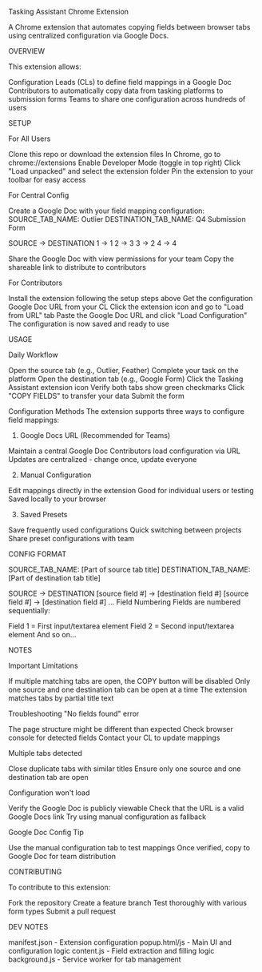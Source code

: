 Tasking Assistant Chrome Extension

A Chrome extension that automates copying fields between browser tabs using centralized configuration via Google Docs. 

OVERVIEW

This extension allows:

Configuration Leads (CLs) to define field mappings in a Google Doc
Contributors to automatically copy data from tasking platforms to submission forms
Teams to share one configuration across hundreds of users

SETUP

For All Users

Clone this repo or download the extension files
In Chrome, go to chrome://extensions
Enable Developer Mode (toggle in top right)
Click "Load unpacked" and select the extension folder
Pin the extension to your toolbar for easy access

For Central Config

Create a Google Doc with your field mapping configuration:
SOURCE_TAB_NAME: Outlier
DESTINATION_TAB_NAME: Q4 Submission Form

SOURCE -> DESTINATION
1 -> 1
2 -> 3
3 -> 2
4 -> 4

Share the Google Doc with view permissions for your team
Copy the shareable link to distribute to contributors

For Contributors

Install the extension following the setup steps above
Get the configuration Google Doc URL from your CL
Click the extension icon and go to "Load from URL" tab
Paste the Google Doc URL and click "Load Configuration"
The configuration is now saved and ready to use

USAGE

Daily Workflow

Open the source tab (e.g., Outlier, Feather)
Complete your task on the platform
Open the destination tab (e.g., Google Form)
Click the Tasking Assistant extension icon
Verify both tabs show green checkmarks
Click "COPY FIELDS" to transfer your data
Submit the form

Configuration Methods
The extension supports three ways to configure field mappings:
1. Google Docs URL (Recommended for Teams)

Maintain a central Google Doc
Contributors load configuration via URL
Updates are centralized - change once, update everyone

2. Manual Configuration

Edit mappings directly in the extension
Good for individual users or testing
Saved locally to your browser

3. Saved Presets

Save frequently used configurations
Quick switching between projects
Share preset configurations with team

CONFIG FORMAT

SOURCE_TAB_NAME: [Part of source tab title]
DESTINATION_TAB_NAME: [Part of destination tab title]

SOURCE -> DESTINATION
[source field #] -> [destination field #]
[source field #] -> [destination field #]
...
Field Numbering
Fields are numbered sequentially:

Field 1 = First input/textarea element
Field 2 = Second input/textarea element
And so on...

NOTES

Important Limitations

If multiple matching tabs are open, the COPY button will be disabled
Only one source and one destination tab can be open at a time
The extension matches tabs by partial title text

Troubleshooting
"No fields found" error

The page structure might be different than expected
Check browser console for detected fields
Contact your CL to update mappings

Multiple tabs detected

Close duplicate tabs with similar titles
Ensure only one source and one destination tab are open

Configuration won't load

Verify the Google Doc is publicly viewable
Check that the URL is a valid Google Docs link
Try using manual configuration as fallback

Google Doc Config Tip

Use the manual configuration tab to test mappings
Once verified, copy to Google Doc for team distribution


CONTRIBUTING

To contribute to this extension:

Fork the repository
Create a feature branch
Test thoroughly with various form types
Submit a pull request

DEV NOTES

manifest.json - Extension configuration
popup.html/js - Main UI and configuration logic
content.js - Field extraction and filling logic
background.js - Service worker for tab management
